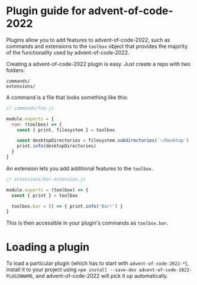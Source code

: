 # Plugin guide for advent-of-code-2022

Plugins allow you to add features to advent-of-code-2022, such as commands and
extensions to the `toolbox` object that provides the majority of the functionality
used by advent-of-code-2022.

Creating a advent-of-code-2022 plugin is easy. Just create a repo with two folders:

```
commands/
extensions/
```

A command is a file that looks something like this:

```js
// commands/foo.js

module.exports = {
  run: (toolbox) => {
    const { print, filesystem } = toolbox

    const desktopDirectories = filesystem.subdirectories(`~/Desktop`)
    print.info(desktopDirectories)
  }
}
```

An extension lets you add additional features to the `toolbox`.

```js
// extensions/bar-extension.js

module.exports = (toolbox) => {
  const { print } = toolbox

  toolbox.bar = () => { print.info('Bar!') }
}
```

This is then accessible in your plugin's commands as `toolbox.bar`.

# Loading a plugin

To load a particular plugin (which has to start with `advent-of-code-2022-*`),
install it to your project using `npm install --save-dev advent-of-code-2022-PLUGINNAME`,
and advent-of-code-2022 will pick it up automatically.
